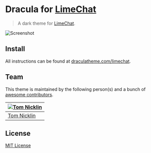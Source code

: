 # Dracula for [LimeChat](http://limechat.net/mac/)

> A dark theme for [LimeChat](http://limechat.net/mac/).

![Screenshot](https://i.imgur.com/cRmH87p.png)

## Install

All instructions can be found at [draculatheme.com/limechat](https://draculatheme.com/limechat).

## Team

This theme is maintained by the following person(s) and a bunch of [awesome contributors](https://github.com/dracula/template/graphs/contributors).

[![Tom Nicklin](https://avatars2.githubusercontent.com/u/4008082?v=3&s=70)](https://github.com/shmink) |
--- | 
[Tom Nicklin](https://github.com/shmink) | 

## License

[MIT License](./LICENSE)
